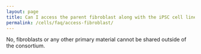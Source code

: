 ```yaml
---
layout: page
title: Can I access the parent fibroblast along with the iPSC cell line?
permalink: /cells/faq/access-fibroblast/
---
```


No, fibroblasts or any other primary material cannot be shared outside of the consortium.
